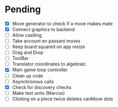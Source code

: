 # Pending

- [X] Move generator to check if a move makes mate
- [X] Connect graphics to backend
- [ ] Allow castling
- [ ] Take account en passant moves
- [ ] Keep board squared on app resize
- [ ] Drag and Drop
- [ ] ToolBar
- [ ] Translator coordinates to algebraic
- [X] Main game loop controller
- [ ] Clean up code
- [ ] Asynchronous calls
- [X] Check for discovery checks
- [ ] Make test units (Marcos)
- [ ] Clicking on a piece twice deletes canMove dots